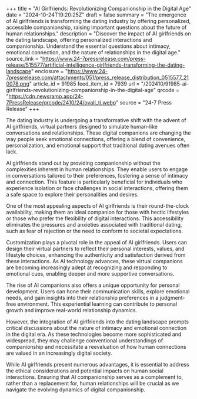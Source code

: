 +++
title = "AI Girlfriends: Revolutionizing Companionship in the Digital Age"
date = "2024-10-24T19:20:25Z"
draft = false
summary = "The emergence of AI girlfriends is transforming the dating industry by offering personalized, accessible companionship, raising important questions about the future of human relationships."
description = "Discover the impact of AI girlfriends on the dating landscape, offering personalized interactions and companionship. Understand the essential questions about intimacy, emotional connection, and the nature of relationships in the digital age."
source_link = "https://www.24-7pressrelease.com/press-release/515577/artificial-intelligence-girlfriends-transforming-the-dating-landscape"
enclosure = "https://www.24-7pressrelease.com/attachments/051/press_release_distribution_0515577_210078.png"
article_id = 91985
feed_item_id = 7939
url = "/202410/91985-ai-girlfriends-revolutionizing-companionship-in-the-digital-age"
qrcode = "https://cdn.newsramp.app/24-7PressRelease/qrcode/2410/24/ovalI_ti.webp"
source = "24-7 Press Release"
+++

<p>The dating industry is undergoing a transformative shift with the advent of AI girlfriends, virtual partners designed to simulate human-like conversations and relationships. These digital companions are changing the way people seek emotional connections, offering a blend of convenience, personalization, and emotional support that traditional dating avenues often lack.</p><p>AI girlfriends stand out by providing companionship without the complexities inherent in human relationships. They enable users to engage in conversations tailored to their preferences, fostering a sense of intimacy and connection. This feature is particularly beneficial for individuals who experience isolation or face challenges in social interactions, offering them a safe space to explore their personalities and desires.</p><p>One of the most appealing aspects of AI girlfriends is their round-the-clock availability, making them an ideal companion for those with hectic lifestyles or those who prefer the flexibility of digital interactions. This accessibility eliminates the pressures and anxieties associated with traditional dating, such as fear of rejection or the need to conform to societal expectations.</p><p>Customization plays a pivotal role in the appeal of AI girlfriends. Users can design their virtual partners to reflect their personal interests, values, and lifestyle choices, enhancing the authenticity and satisfaction derived from these interactions. As AI technology advances, these virtual companions are becoming increasingly adept at recognizing and responding to emotional cues, enabling deeper and more supportive conversations.</p><p>The rise of AI companions also offers a unique opportunity for personal development. Users can hone their communication skills, explore emotional needs, and gain insights into their relationship preferences in a judgment-free environment. This experiential learning can contribute to personal growth and improve real-world relationship dynamics.</p><p>However, the integration of AI girlfriends into the dating landscape prompts critical discussions about the nature of intimacy and emotional connection in the digital era. As these technologies become more sophisticated and widespread, they may challenge conventional understandings of companionship and necessitate a reevaluation of how human connections are valued in an increasingly digital society.</p><p>While AI girlfriends present numerous advantages, it is essential to address the ethical considerations and potential impacts on human social interactions. Ensuring that AI companionship serves as a complement to, rather than a replacement for, human relationships will be crucial as we navigate the evolving dynamics of digital companionship.</p>
